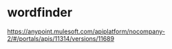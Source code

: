 # wordfinder

https://anypoint.mulesoft.com/apiplatform/nocompany-2/#/portals/apis/11314/versions/11689
